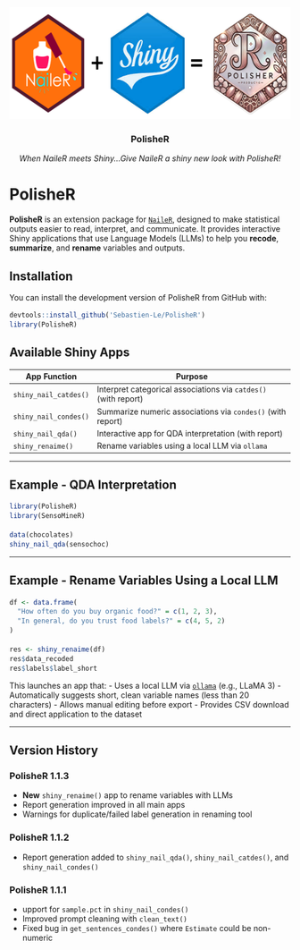 <br />
<div align="center">
  <a href="https://github.com/Sebastien-Le/PolisheR">
    <img src="images/polisher.png" alt="Logo" width="597" height="200">
  </a>

  <h3 align="center">PolisheR</h3>

  <p align="center">
    <i>When NaileR meets Shiny...Give NaileR a shiny new look with PolisheR!</i>
</div>


# PolisheR

<!-- badges: start -->

<!-- badges: end -->

**PolisheR** is an extension package for
[`NaileR`](https://github.com/Nelhe/NaileR), designed to make
statistical outputs easier to read, interpret, and communicate. It
provides interactive Shiny applications that use Language Models (LLMs)
to help you **recode**, **summarize**, and **rename** variables and
outputs.

## Installation

You can install the development version of PolisheR from GitHub with:

``` r
devtools::install_github('Sebastien-Le/PolisheR')
library(PolisheR)
```

## Available Shiny Apps

| App Function | Purpose |
|----|----|
| `shiny_nail_catdes()` | Interpret categorical associations via `catdes()` (with report) |
| `shiny_nail_condes()` | Summarize numeric associations via `condes()` (with report) |
| `shiny_nail_qda()` | Interactive app for QDA interpretation (with report) |
| `shiny_renaime()` | Rename variables using a local LLM via `ollama` |

------------------------------------------------------------------------

## Example - QDA Interpretation

``` r
library(PolisheR)
library(SensoMineR)

data(chocolates)
shiny_nail_qda(sensochoc)
```

------------------------------------------------------------------------

## Example - Rename Variables Using a Local LLM

``` r
df <- data.frame(
  "How often do you buy organic food?" = c(1, 2, 3),
  "In general, do you trust food labels?" = c(4, 5, 2)
)

res <- shiny_renaime(df)
res$data_recoded
res$labels$label_short
```

This launches an app that: - Uses a local LLM via
[`ollama`](https://ollama.com/) (e.g., LLaMA 3) - Automatically suggests
short, clean variable names (less than 20 characters) - Allows manual
editing before export - Provides CSV download and direct application to
the dataset

------------------------------------------------------------------------

## Version History

### PolisheR 1.1.3

- **New** `shiny_renaime()` app to rename variables with LLMs
- Report generation improved in all main apps
- Warnings for duplicate/failed label generation in renaming tool

### PolisheR 1.1.2

- Report generation added to `shiny_nail_qda()`, `shiny_nail_catdes()`,
  and `shiny_nail_condes()`

### PolisheR 1.1.1

- upport for `sample.pct` in `shiny_nail_condes()`
- Improved prompt cleaning with `clean_text()`
- Fixed bug in `get_sentences_condes()` where `Estimate` could be
  non-numeric
